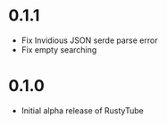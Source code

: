 # 0.1.1

- Fix Invidious JSON serde parse error
- Fix empty searching

# 0.1.0

- Initial alpha release of RustyTube
